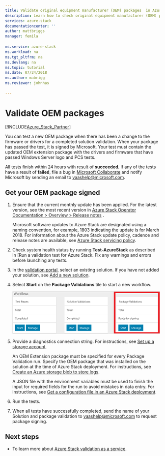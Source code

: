 ```yaml
---
title: Validate original equipment manufacturer (OEM) packages  in Azure Stack validation as a service | Microsoft Docs
description: Learn how to check original equipment manufacturer (OEM) packages with validation as a service.
services: azure-stack
documentationcenter: ''
author: mattbriggs
manager: femila

ms.service: azure-stack
ms.workload: na
ms.tgt_pltfrm: na
ms.devlang: na
ms.topic: tutorial
ms.date: 07/24/2018
ms.author: mabrigg
ms.reviewer: johnhas

---
```


# Validate OEM packages

[!INCLUDE[Azure_Stack_Partner](./includes/azure-stack-partner-appliesto.md)]

You can test a new OEM package when there has been a change to the firmware or drivers for a completed solution validation. When your package has passed the test, it is signed by Microsoft. Your test must contain the updated OEM extension package with the drivers and firmware that have passed Windows Server logo and PCS tests.

All tests finish within 24 hours with result of **succeeded**. If any of the tests have a result of **failed**, file a bug in [Microsoft Collaborate](https://aka.ms/collaborate) and notify Microsoft by sending an email to [vaashelp@microsoft.com](mailto:vaashelp@microsoft.com).

## Get your OEM package signed

1. Ensure that the current monthly update has been applied. For the latest version, see the most recent version in [Azure Stack Operator Documentation > Overview > Release notes](https://docs.microsoft.com/en-us/azure/azure-stack/) .

    Microsoft software updates to Azure Stack are designated using a naming convention, for example, 1803 indicating the update is for March 2018. For information about the Azure Stack update policy, cadence and release notes are available, see [Azure Stack servicing policy](https://docs.microsoft.com/azure/azure-stack/azure-stack-servicing-policy).

1. Check system health status by running **Test-AzureStack** as described in [Run a validation test for Azure Stack. Fix any warnings and errors before launching any tests.

2. In the [validation portal](https://azurestackvalidation.com), select an existing solution. If you have not added your solution, see [Add a new solution](azure-stack-vaas-validate-solution-new.md#add-a-new-solution).

3. Select **Start** on the **Package Validations** tile to start a new workflow.

    ![Package Validations](media/image3.png)

4.  Provide a diagnostics connection string. For instructions, see [Set up a storage account](azure-stack-vaas-set-up-account.md).

    An OEM Extension package must be specified for every Package Validation run. Specify the OEM package that was installed on the solution at the time of Azure Stack deployment. For instructions, see [Create an Azure storage blob to store logs](azure-stack-vaas-set-up-account.md#create-an-azure-storage-blob-to-store-logs).

    A JSON file with the environment variables must be used to finish the input for required fields for the run to avoid mistakes in data entry. For instructions, see [Get a configuration file in an Azure Stack deployment](azure-stack-vaas-parameters.md).

5. Run the tests.

6. When all tests have successfully completed, send the name of your Solution and package validation to [vaashelp@microsoft.com](mailto:vaashelp@microsoft.com) to request package signing.

## Next steps

- To learn more about [Azure Stack validation as a service](https://docs.microsoft.com/azure/azure-stack/partner).
